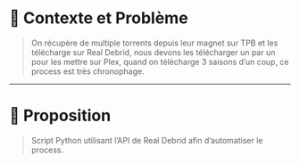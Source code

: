 # 👀 Contexte et Problème

> On récupère de multiple torrents depuis leur magnet sur TPB et les télécharge sur Real Debrid, nous devons les télécharger un par un pour les mettre sur Plex, quand on télécharge 3 saisons d’un coup, ce process est très chronophage.
> 

---

# 💭 Proposition

> Script Python utilisant l’API de Real Debrid afin d’automatiser le process.
>